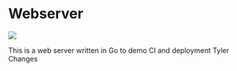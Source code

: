 # Webserver

[![](https://api.travis-ci.org/veloandy/webserver.svg?branch=master)](https://travis-ci.org/veloandy/webserver)

This is a web server written in Go to demo CI and deployment
 Tyler Changes

